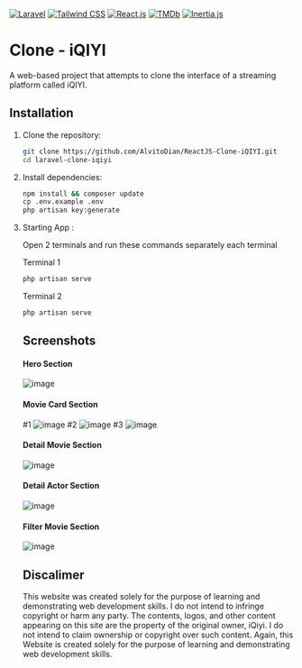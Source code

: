 [![Laravel](https://img.shields.io/badge/Laravel-FF2D20?style=for-the-badge&logo=laravel&logoColor=white)](https://laravel.com/)
[![Tailwind CSS](https://img.shields.io/badge/Tailwind_CSS-38B2AC?style=for-the-badge&logo=tailwind-css&logoColor=white)](https://tailwindcss.com/)
[![React.js](https://img.shields.io/badge/React.js-61DAFB?style=for-the-badge&logo=react&logoColor=white)](https://reactjs.org/)
[![TMDb](https://img.shields.io/badge/TMDb-01D277?style=for-the-badge&logo=themoviedatabase&logoColor=white)](https://www.themoviedb.org/)
[![Inertia.js](https://img.shields.io/badge/Inertia.js-E10098?style=for-the-badge&logo=inertia.js&logoColor=white)](https://inertiajs.com/)


# Clone - iQIYI
A web-based project that attempts to clone the interface of a streaming platform called iQIYI.

## Installation

1. Clone the repository:

   ```bash
   git clone https://github.com/AlvitoDian/ReactJS-Clone-iQIYI.git
   cd laravel-clone-iqiyi
   
2. Install dependencies:

   ```bash
   npm install && composer update
   cp .env.example .env
   php artisan key:generate

3. Starting App :

   Open 2 terminals and run these commands separately each terminal

   Terminal 1
   ```bash
   php artisan serve
   ```
   
   Terminal 2
   ```bash
   php artisan serve
   ```

   ## Screenshots
   #### Hero Section
   ![image](https://github.com/AlvitoDian/ReactJS-Clone-iQIYI/assets/132731944/f31e5946-4fb6-4deb-be21-7328a93bf0fa)

   #### Movie Card Section
   #1
   ![image](https://github.com/AlvitoDian/ReactJS-Clone-iQIYI/assets/132731944/3cb102d1-55c0-4fe7-8e73-d4573ad2afef)
   #2
   ![image](https://github.com/AlvitoDian/ReactJS-Clone-iQIYI/assets/132731944/5900a716-0450-46ed-9ff9-2561c5e39ec4)
   #3
   ![image](https://github.com/AlvitoDian/ReactJS-Clone-iQIYI/assets/132731944/58598d9d-a3d3-433c-95f8-d23a6483202c)

   #### Detail Movie Section
   ![image](https://github.com/AlvitoDian/ReactJS-Clone-iQIYI/assets/132731944/e3537891-2020-4f23-bcce-a35191027215)

   #### Detail Actor Section
   ![image](https://github.com/AlvitoDian/ReactJS-Clone-iQIYI/assets/132731944/24d0796a-d4f2-41fc-8f7f-713b9bb6062d)

   #### Filter Movie Section
   ![image](https://github.com/AlvitoDian/ReactJS-Clone-iQIYI/assets/132731944/efd0c8dd-8056-4956-8711-49d4ae4c4f2f)

   ## Discalimer
   This website was created solely for the purpose of learning and demonstrating web development skills. I do not intend to infringe copyright or harm any party. The contents, logos, and other content appearing on this site are the property of the original owner, iQiyi. I do not intend to claim ownership or copyright over such content. Again, this Website is created solely for the purpose of learning and demonstrating web development skills.
